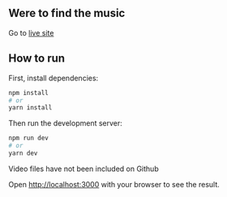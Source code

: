 ## Were to find the music 

Go to [live site](http:www.these-elements-combined.com)

## How to run

First, install dependencies:

```bash
npm install
# or
yarn install
```

Then run the development server:

```bash
npm run dev
# or
yarn dev
```

Video files have not been included on Github

Open [http://localhost:3000](http://localhost:3000) with your browser to see the result.
